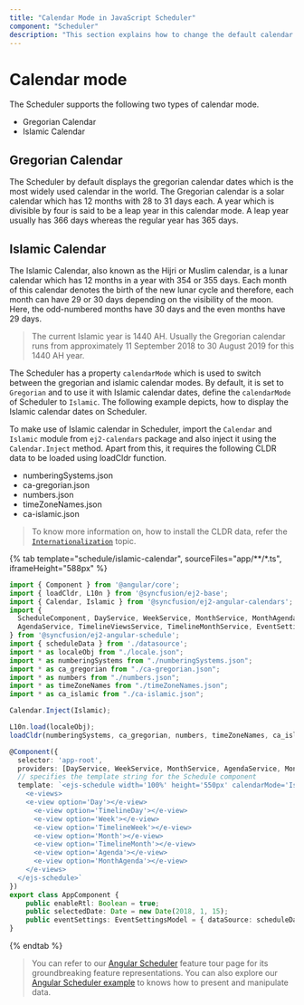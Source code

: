```yaml
---
title: "Calendar Mode in JavaScript Scheduler"
component: "Scheduler"
description: "This section explains how to change the default calendar mode on Scheduler to display it either on Gregorian or Islamic mode."
---
```


# Calendar mode

The Scheduler supports the following two types of calendar mode.

* Gregorian Calendar
* Islamic Calendar

## Gregorian Calendar

The Scheduler by default displays the gregorian calendar dates which is the most widely used calendar in the world. The Gregorian calendar is a solar calendar which has 12 months with 28 to 31 days each. A year which is divisible by four is said to be a leap year in this calendar mode. A leap year usually has 366 days whereas the regular year has 365 days.

## Islamic Calendar

The Islamic Calendar, also known as the Hijri or Muslim calendar, is a lunar calendar which has 12 months in a year with 354 or 355 days. Each month of this calendar denotes the birth of the new lunar cycle and therefore, each month can have 29 or 30 days depending on the visibility of the moon. Here, the odd-numbered months have 30 days and the even months have 29 days.

> The current Islamic year is 1440 AH. Usually the Gregorian calendar runs from approximately 11 September 2018 to 30 August 2019 for this 1440 AH year.

The Scheduler has a property `calendarMode` which is used to switch between the gregorian and islamic calendar modes. By default, it is set to `Gregorian` and to use it with Islamic calendar dates, define the `calendarMode` of Scheduler to `Islamic`. The following example depicts, how to display the Islamic calendar dates on Scheduler.

To make use of Islamic calendar in Scheduler, import the `Calendar` and `Islamic` module from `ej2-calendars` package and also inject it using the `Calendar.Inject` method. Apart from this, it requires the following CLDR data to be loaded using loadCldr function.

* numberingSystems.json
* ca-gregorian.json
* numbers.json
* timeZoneNames.json
* ca-islamic.json

> To know more information on, how to install the CLDR data, refer the [`Internationalization`](https://ej2.syncfusion.com/angular/documentation/common/internationalization/#installing-cldr-data) topic.

{% tab template="schedule/islamic-calendar", sourceFiles="app/**/*.ts", iframeHeight="588px" %}

```typescript
import { Component } from '@angular/core';
import { loadCldr, L10n } from '@syncfusion/ej2-base';
import { Calendar, Islamic } from '@syncfusion/ej2-angular-calendars';
import {
  ScheduleComponent, DayService, WeekService, MonthService, MonthAgendaService,
  AgendaService, TimelineViewsService, TimelineMonthService, EventSettingsModel
} from '@syncfusion/ej2-angular-schedule';
import { scheduleData } from './datasource';
import * as localeObj from "./locale.json";
import * as numberingSystems from "./numberingSystems.json";
import * as ca_gregorian from "./ca-gregorian.json";
import * as numbers from "./numbers.json";
import * as timeZoneNames from "./timeZoneNames.json";
import * as ca_islamic from "./ca-islamic.json";

Calendar.Inject(Islamic);

L10n.load(localeObj);
loadCldr(numberingSystems, ca_gregorian, numbers, timeZoneNames, ca_islamic);

@Component({
  selector: 'app-root',
  providers: [DayService, WeekService, MonthService, AgendaService, MonthAgendaService, TimelineViewsService, TimelineMonthService],
  // specifies the template string for the Schedule component
  template: `<ejs-schedule width='100%' height='550px' calendarMode='Islamic' locale='ar' [enableRtl]="enableRtl" showQuickInfo="false" [selectedDate]="selectedDate" [eventSettings]="eventSettings">
    <e-views>
    <e-view option='Day'></e-view>
      <e-view option='TimelineDay'></e-view>
      <e-view option='Week'></e-view>
      <e-view option='TimelineWeek'></e-view>
      <e-view option='Month'></e-view>
      <e-view option='TimelineMonth'></e-view>
      <e-view option='Agenda'></e-view>
      <e-view option='MonthAgenda'></e-view>
    </e-views>
  </ejs-schedule>`
})
export class AppComponent {
    public enableRtl: Boolean = true;
    public selectedDate: Date = new Date(2018, 1, 15);
    public eventSettings: EventSettingsModel = { dataSource: scheduleData };
}
```

{% endtab %}

> You can refer to our [Angular Scheduler](https://www.syncfusion.com/angular-ui-components/angular-scheduler) feature tour page for its groundbreaking feature representations. You can also explore our [Angular Scheduler example](https://ej2.syncfusion.com/angular/demos/#/material/schedule/overview) to knows how to present and manipulate data.